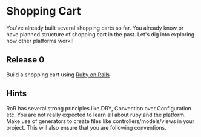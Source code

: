 # Shopping Cart

You've already built several shopping carts so far. You already know or have planned structure of shopping cart in the past. Let's dig into exploring how other platforms work!!

## Release 0

Build a shopping cart using [Ruby on Rails](http://rubyonrails.org)


## Hints

RoR has several strong principles like DRY, Convention over Configuration etc. You are not really expected to learn all about ruby and the platform.
Make use of generators to create files like controllers/models/views in your project. This will also ensure that you are following conventions.
